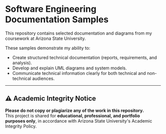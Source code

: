 # Software Engineering Documentation Samples  
This repository contains selected documentation and diagrams from my coursework at Arizona State University.  

These samples demonstrate my ability to:  
- Create structured technical documentation (reports, requirements, and analysis).  
- Develop and explain UML diagrams and system models.  
- Communicate technical information clearly for both technical and non-technical audiences.  
---

## ⚠️ Academic Integrity Notice

**Please do not copy or plagiarize any of the work in this repository.**  
This project is shared for **educational, professional, and portfolio purposes only**, in accordance with Arizona State University's Academic Integrity Policy.
